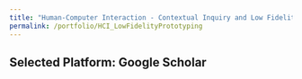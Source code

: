 ```yaml
---
title: "Human-Computer Interaction - Contextual Inquiry and Low Fidelity Prototyping"
permalink: /portfolio/HCI_LowFidelityPrototyping
---
```


##  Selected Platform: Google Scholar

